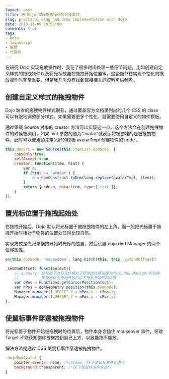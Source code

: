 ```yaml
---
layout: post
title: 用 Dojo 实现拖放操作的最佳实践
slug: practical drag and drop implementation with dojo
date: 2013-11-05 16:58:00
comments: true
tags:
- Dojo
- Javascript
- 编程
- 计算机
---
```

在研究 Dojo 实现拖放操作时，我花了很多时间处理一些细节问题，比如创建自定义样式的拖拽物件以及将光标放置在拖拽开始位置等。这些细节在实现个性化的拖放操作时非常重要，但是我几乎没有找到直接相关的资料可供参考。

创建自定义样式的拖拽物件
------------------------

Dojo 缺省的拖拽物件样式很丑，通过覆盖官方文档里列出的几个 CSS 的 class 可以有限地调整部分样式，如果需要更多个性化，就需要使用自定义的物件模板。

通过重载 Source 对象的 creator 方法可以实现这一点。这个方法会在创建拖拽物件的时候被调用，如果 hint 参数的值为“avatar”就表示将被创建的是被拖拽物件，此时可以使用预先定义好的模板 avatarTmpl 创建物件的 node 。

```javascript
this.dndSrc = new Source(this.itemList.domNode, {
    copyOnly:true,
    selfAccept:true,
    creator: function(item, hint) {
        var n;
        if (hint == 'avatar') {
            n = domConstruct.toDom(lang.replace(avatarTmpl, item));
        }
        return {node:n, data:item, type:['text']};
    }
});
```

置光标位置于拖拽起始处
----------------------

在拖拽开始后，Dojo 默认将光标置于被拖拽物件的左上角，而一般把光标置于拖拽开始时相对于物件的位置处显得比较自然。

实现方式是先记录拖拽开始时光标的位置，然后设置 dojo.dnd.Manager 的两个位移属性。

```javascript
on(this.domNode, 'mousedown', lang.hitch(this, this._setDndOffset))

_setDndOffset: function(evt){
    // summary: 鼠标按下时将光标相对于组件的位移设置为dojo.dnd.Manager的位移
    //          即使光标在拖动开始后位于拖动开始时的位置
    var cPos = Functions.getCursorPosition(evt);
    var nPos = domGeometry.position(this.domNode);
    Manager.manager().OFFSET_X = nPos.x - cPos.x;
    Manager.manager().OFFSET_Y = nPos.y - cPos.y;
},
```

使鼠标事件穿透被拖拽物件
------------------------

将光标置于物件开始被拖拽时的位置后，物件本身会挡住 mouseover 事件，导致 Target 不能获知物件被拖拽到自己上方，以致能拖不能放。

解决方法是通过 CSS 使鼠标事件穿透被拖拽物件。

```javascript
.dojoDndAvatar {
    pointer-events: none; /*Chrome, FF下使鼠标事件穿透*/
    background:transparent; /*IE下使鼠标事件穿透*/
}
```

